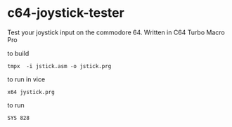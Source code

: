 # c64-joystick-tester
Test your joystick input on the commodore 64. Written in C64 Turbo Macro Pro

to build
```
tmpx  -i jstick.asm -o jstick.prg
```

to run in vice
```
x64 jystick.prg
```

to run
```
SYS 828
```

